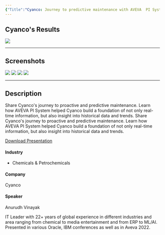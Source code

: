```yaml
---
{"Title":"Cyanco: Journey to predictive maintenance with AVEVA  PI System","Year":2023,"Industry":"Chemicals & Petrochemicals","URL":"https://resources.osisoft.com/presentations/cyanco--journey-to-predictive-maintenance-with-aveva%E2%84%A2-pi-system%E2%84%A2/","PDF":"https://cdn.osisoft.com/osi/presentations/2023-AVEVA-San-Francisco/UC23NA-2PRI07-Cyanco-Vinayak-Cyanco-Journey-to-predictive-maintenance-with-AVEVAPI-System.pdf","Company":"Cyanco","Keywords":["CBM"],"dg-publish":true,"permalink":"/aveva/customer-stories/2023/2023-cyanco-cyanco-journey-to-predictive-maintenance-with-aveva-pi-system/","dgPassFrontmatter":true}
---
```


## Cyanco's Results
![](https://i.imgur.com/UDRqOSQ.png)

---
## Screenshots
![](https://i.imgur.com/befs9zR.png)
![](https://i.imgur.com/JYAk0c0.png)
![](https://i.imgur.com/nnbIuCq.png)
![](https://i.imgur.com/qaVIEfy.png)

---
## Description
Share Cyanco's journey to proactive and predictive maintenance. Learn how AVEVA PI System helped Cyanco build a foundation of not only real-time information, but also insight into historical data and trends.
Share Cyanco's journey to proactive and predictive maintenance. Learn how AVEVA PI System helped Cyanco build a foundation of not only real-time information, but also insight into historical data and trends.

[Download Presentation](https://cdn.osisoft.com/osi/presentations/2023-AVEVA-San-Francisco/UC23NA-2PRI07-Cyanco-Vinayak-Cyanco-Journey-to-predictive-maintenance-with-AVEVAPI-System.pdf)

#### Industry

- Chemicals & Petrochemicals

#### Company

Cyanco

#### Speaker

Anurudh Vinayak

IT Leader with 22+ years of global experience in different industries and area ranging from chemical to media entertainment and from ERP to ML/AI. Presented in various Oracle, IBM conferences as well as in Aveva 2022.